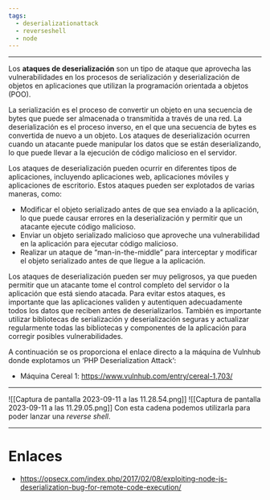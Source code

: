 ```yaml
---
tags:
  - deserializationattack
  - reverseshell
  - node
---
```

---------
Los **ataques de deserialización** son un tipo de ataque que aprovecha las vulnerabilidades en los procesos de serialización y deserialización de objetos en aplicaciones que utilizan la programación orientada a objetos (POO).

La serialización es el proceso de convertir un objeto en una secuencia de bytes que puede ser almacenada o transmitida a través de una red. La deserialización es el proceso inverso, en el que una secuencia de bytes es convertida de nuevo a un objeto. Los ataques de deserialización ocurren cuando un atacante puede manipular los datos que se están deserializando, lo que puede llevar a la ejecución de código malicioso en el servidor.

Los ataques de deserialización pueden ocurrir en diferentes tipos de aplicaciones, incluyendo aplicaciones web, aplicaciones móviles y aplicaciones de escritorio. Estos ataques pueden ser explotados de varias maneras, como:
- Modificar el objeto serializado antes de que sea enviado a la aplicación, lo que puede causar errores en la deserialización y permitir que un atacante ejecute código malicioso.
- Enviar un objeto serializado malicioso que aproveche una vulnerabilidad en la aplicación para ejecutar código malicioso.
- Realizar un ataque de “man-in-the-middle” para interceptar y modificar el objeto serializado antes de que llegue a la aplicación.

Los ataques de deserialización pueden ser muy peligrosos, ya que pueden permitir que un atacante tome el control completo del servidor o la aplicación que está siendo atacada. Para evitar estos ataques, es importante que las aplicaciones validen y autentiquen adecuadamente todos los datos que reciben antes de deserializarlos. También es importante utilizar bibliotecas de serialización y deserialización seguras y actualizar regularmente todas las bibliotecas y componentes de la aplicación para corregir posibles vulnerabilidades.

A continuación se os proporciona el enlace directo a la máquina de Vulnhub donde explotamos un ‘PHP Deserialization Attack‘:
- Máquina Cereal 1: https://www.vulnhub.com/entry/cereal-1,703/
----------
![[Captura de pantalla 2023-09-11 a las 11.28.54.png]]
![[Captura de pantalla 2023-09-11 a las 11.29.05.png]]
Con esta cadena podemos utilizarla para poder lanzar una *reverse shell*.

-------------
# Enlaces
- https://opsecx.com/index.php/2017/02/08/exploiting-node-js-deserialization-bug-for-remote-code-execution/

